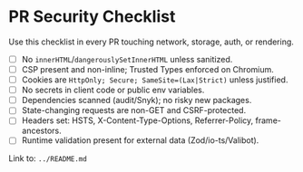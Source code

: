 # PR Security Checklist

Use this checklist in every PR touching network, storage, auth, or rendering.

- [ ] No `innerHTML`/`dangerouslySetInnerHTML` unless sanitized.
- [ ] CSP present and non-inline; Trusted Types enforced on Chromium.
- [ ] Cookies are `HttpOnly; Secure; SameSite=(Lax|Strict)` unless justified.
- [ ] No secrets in client code or public env variables.
- [ ] Dependencies scanned (audit/Snyk); no risky new packages.
- [ ] State-changing requests are non-GET and CSRF-protected.
- [ ] Headers set: HSTS, X-Content-Type-Options, Referrer-Policy, frame-ancestors.
- [ ] Runtime validation present for external data (Zod/io-ts/Valibot).

Link to: `../README.md`
